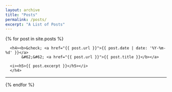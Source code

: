 ```yaml
---
layout: archive
title: "Posts"
permalink: /posts/
excerpt: "A List of Posts"
---
```


	
  {% for post in site.posts %}
<p align="left">


      <h4><b>&check; <a href="{{ post.url }}">{{ post.date | date: '%Y-%m-%d' }}</a> 
           &#62;&#62; <a href="{{ post.url }}">{{ post.title }}</b></a> 
      
      <i><h5>{{ post.excerpt }}</h5></i>
      </h4>
</p>
<hr>
  {% endfor %}
